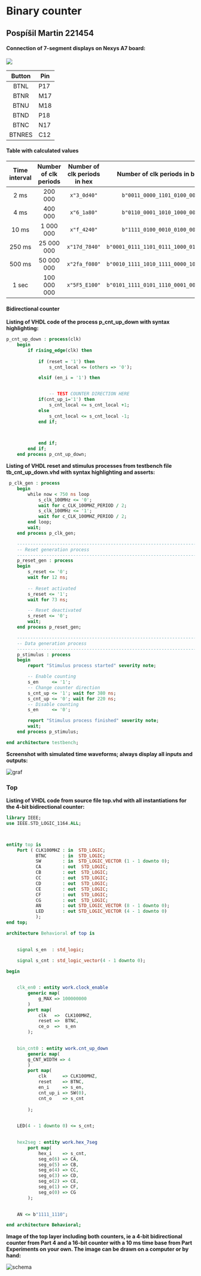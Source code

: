 # **Binary counter**

## Pospíšil Martin 221454

#### **Connection of 7-segment displays on Nexys A7 board:**

![](images/conection-7seg.png)

| Button | Pin  |
| :----: | ---- |
|  BTNL  | P17  |
|  BTNR  | M17  |
|  BTNU  | M18  |
|  BTND  | P18  |
|  BTNC  | N17  |
| BTNRES | C12  |





#### **Table with calculated values**

| **Time interval** | **Number of clk periods** | **Number of clk periods in hex** |   **Number of clk periods in binary**   |
| :---------------: | :-----------------------: | :------------------------------: | :-------------------------------------: |
|     2&nbsp;ms     |          200 000          |           `x"3_0d40"`            |      `b"0011_0000_1101_0100_0000"`      |
|     4&nbsp;ms     |          400 000          |           `x"6_1a80"`            |      `b"0110_0001_1010_1000_0000"`      |
|    10&nbsp;ms     |         1 000 000         |           `x"f_4240"`            |      `b"1111_0100_0010_0100_0000"`      |
|    250&nbsp;ms    |        25 000 000         |          `x"17d_7840"`           | `b"0001_0111_1101_0111_1000_0100_0000"` |
|    500&nbsp;ms    |        50 000 000         |          `x"2fa_f080"`           | `b"0010_1111_1010_1111_0000_1000_0000"` |
|    1&nbsp;sec     |        100 000 000        |          `x"5F5_E100"`           | `b"0101_1111_0101_1110_0001_0000_0000"` |





#### **Bidirectional counter** 

**Listing of VHDL code of the process p_cnt_up_down with syntax highlighting:**

```vhdl
p_cnt_up_down : process(clk)
    begin
        if rising_edge(clk) then
        
            if (reset = '1') then               
                s_cnt_local <= (others => '0'); 

            elsif (en_i = '1') then       


                -- TEST COUNTER DIRECTION HERE
            if(cnt_up_i='1') then
                s_cnt_local <= s_cnt_local +1;
            else
                s_cnt_local <= s_cnt_local -1;
            end if;
                


            end if;
        end if;
    end process p_cnt_up_down;
```







**Listing of VHDL reset and stimulus processes from testbench file tb_cnt_up_down.vhd with syntax highlighting and asserts:**

```vhdl
 p_clk_gen : process
    begin
        while now < 750 ns loop         
            s_clk_100MHz <= '0';
            wait for c_CLK_100MHZ_PERIOD / 2;
            s_clk_100MHz <= '1';
            wait for c_CLK_100MHZ_PERIOD / 2;
        end loop;
        wait;
    end process p_clk_gen;

    --------------------------------------------------------------------
    -- Reset generation process
    --------------------------------------------------------------------
    p_reset_gen : process
    begin
        s_reset <= '0';
        wait for 12 ns;
        
        -- Reset activated
        s_reset <= '1';
        wait for 73 ns;

        -- Reset deactivated
        s_reset <= '0';
        wait;
    end process p_reset_gen;

    --------------------------------------------------------------------
    -- Data generation process
    --------------------------------------------------------------------
    p_stimulus : process
    begin
        report "Stimulus process started" severity note;

        -- Enable counting
        s_en     <= '1';
        -- Change counter direction
        s_cnt_up <= '1'; wait for 380 ns;
        s_cnt_up <= '0'; wait for 220 ns;        
        -- Disable counting
        s_en     <= '0';

        report "Stimulus process finished" severity note;
        wait;
    end process p_stimulus;

end architecture testbench;
```





**Screenshot with simulated time waveforms; always display all inputs and outputs:**

![graf](images/graf.JPG)





### **Top**

**Listing of VHDL code from source file top.vhd with all instantiations for the 4-bit bidirectional counter:**

```vhdl
library IEEE;
use IEEE.STD_LOGIC_1164.ALL;



entity top is
    Port ( CLK100MHZ : in  STD_LOGIC;
           BTNC      : in  STD_LOGIC;
           SW        : in  STD_LOGIC_VECTOR (1 - 1 downto 0);
           CA        : out  STD_LOGIC;
           CB        : out  STD_LOGIC;
           CC        : out  STD_LOGIC;
           CD        : out  STD_LOGIC;
           CE        : out  STD_LOGIC;
           CF        : out  STD_LOGIC;
           CG        : out  STD_LOGIC;
           AN        : out STD_LOGIC_VECTOR (8 - 1 downto 0);
           LED       : out STD_LOGIC_VECTOR (4 - 1 downto 0)
           );
end top;

architecture Behavioral of top is

   
    signal s_en  : std_logic;
    
    signal s_cnt : std_logic_vector(4 - 1 downto 0);

begin


    clk_en0 : entity work.clock_enable
        generic map(
            g_MAX => 100000000           
        )
        port map(
            clk   =>  CLK100MHZ,
            reset =>  BTNC,
            ce_o  =>  s_en
        );

  
    bin_cnt0 : entity work.cnt_up_down
        generic map(
        g_CNT_WIDTH => 4
        )
        port map(
            clk      => CLK100MHZ,
            reset    => BTNC,
            en_i     => s_en,
            cnt_up_i => SW(0),
            cnt_o    => s_cnt
            
        );

  
    LED(4 - 1 downto 0) <= s_cnt;

   
    hex2seg : entity work.hex_7seg
        port map(
            hex_i    => s_cnt,
            seg_o(6) => CA,
            seg_o(5) => CB,
            seg_o(4) => CC,
            seg_o(3) => CD,
            seg_o(2) => CE,
            seg_o(1) => CF,
            seg_o(0) => CG
        );

    
    AN <= b"1111_1110";

end architecture Behavioral;
```





**Image of the top layer including both counters, ie a 4-bit bidirectional counter from Part 4 and a 16-bit counter with a 10 ms time base from Part Experiments on your own. The image can be drawn on a computer or by hand:**

![schema](images/schema.JPG)